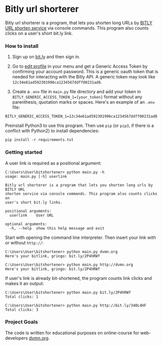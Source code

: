 # Bitly url shorterer
Bitly url shorterer is a program, that lets you shorten long URLs by [BITLY URL shorten service](https://bit.ly) via console commands. This program also counts clicks on a user's short bit.ly link.

### How to install
1. Sign up on [bit.ly](https://bit.ly) and then sign in.
2. Go to [edit profile](https://bitly.com/a/oauth_apps) in your menu and get a Generic Access Token by confirming your account password.
This is a generic oauth token that is needed for interacting with the Bitly API. 
A generic token may look like `12c34e61ad592301996ca1234567ddff00231ad8`.

3. Create a `.env` file in `main.py` file directory and add your token in `BITLY_GENERIC_ACCESS_TOKEN_1={your_token}` format without any parenthesis, quotation marks or spaces. Here's an example of an `.env` file:
```
BITLY_GENERIC_ACCESS_TOKEN_1=12c34e61ad592301996ca1234567ddff00231ad8
```

Preinstall Python3 to use this program.
Then use `pip` (or `pip3`, if there is a conflict with Python2) to install dependencies:
```
pip install -r requirements.txt
```

### Getting started
A user link is required as a positional argument:
```
C:\Users\User\bitshortener> python main.py -h
usage: main.py [-h] userlink

Bitly url shorterer is a program that lets you shorten long urls by BITLY URL
shorten service via console commands. This program also counts clicks on
user's short bit.ly links.

positional arguments:
  userlink    User URL

optional arguments:
  -h, --help  show this help message and exit
```

Start with opening the command line interpreter. Then insert your link with or without `http://`:
```
C:\Users\User\bitshortener> python main.py dvmn.org
Here's your bitlink, gringo: bit.ly/2P4hRWf
```
```
C:\Users\User\bitshortener> python main.py http://dvmn.org
Here's your bitlink, gringo: bit.ly/2P4hRWf
```

If user's link is already bit-shortened, the program counts link clicks and makes it an output:
```
C:\Users\User\bitshortener> python main.py bit.ly/2P4hRWf
Total clicks: 1
```
```
C:\Users\User\bitshortener> python main.py http://bit.ly/340L4HF
Total clicks: 3
```

### Project Goals
The code is written for educational purposes on online-course for web-developers [dvmn.org](https://dvmn.org/).
